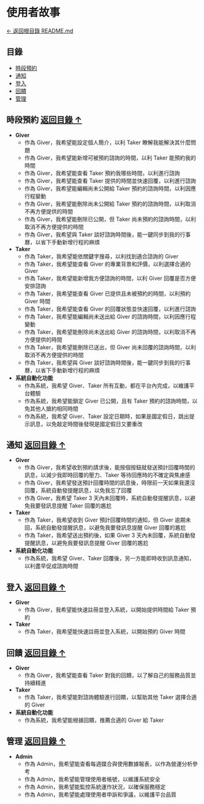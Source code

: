 # 使用者故事

[← 返回根目錄 README.md](../README.md)

## 目錄

- [時段預約](#時段預約)
- [通知](#通知)
- [登入](#登入)
- [回饋](#回饋)
- [管理](#管理)

## 時段預約 <a name="時段預約"></a> [返回目錄 ↑](#目錄)

- **Giver**
  - 作為 Giver，我希望能設定個人簡介，以利 Taker 瞭解我能解決其什麼問題
  - 作為 Giver，我希望能新增可被預約諮詢的時間，以利 Taker 能預約我的時間
  - 作為 Giver，我希望能查看 Taker 預約我哪些時間，以利進行諮詢
  - 作為 Giver，我希望能查看 Taker 提供的時間並快速回覆，以利進行諮詢
  - 作為 Giver，我希望能編輯尚未公開給 Taker 預約的諮詢時間，以利因應行程變動
  - 作為 Giver，我希望能刪除尚未公開給 Taker 預約的諮詢時間，以利取消不再方便提供的時間
  - 作為 Giver，我希望能刪除已公開，但 Taker 尚未預約的諮詢時間，以利取消不再方便提供的時間
  - 作為 Giver，我希望與 Taker 談好諮詢時間後，能一鍵同步到我的行事曆，以省下手動新增行程的麻煩
- **Taker**
  - 作為 Taker，我希望能依關鍵字搜尋，以利找到適合諮詢的 Giver
  - 作為 Taker，我希望能查看 Giver 的專業背景和評價，以利選擇合適的 Giver
  - 作為 Taker，我希望能新增我方便諮詢的時間，以利 Giver 回覆是否方便安排諮詢
  - 作為 Taker，我希望能查看 Giver 已提供且未被預約的時間，以利預約 Giver 時間
  - 作為 Taker，我希望能查看 Giver 的回覆狀態並快速回覆，以利進行諮詢
  - 作為 Taker，我希望能編輯尚未送出給 Giver 的諮詢時間，以利因應行程變動
  - 作為 Taker，我希望能刪除尚未送出給 Giver 的諮詢時間，以利取消不再方便提供的時間
  - 作為 Taker，我希望能刪除已送出，但 Giver 尚未回覆的諮詢時間，以利取消不再方便提供的時間
  - 作為 Taker，我希望與 Giver 談好諮詢時間後，能一鍵同步到我的行事曆，以省下手動新增行程的麻煩
- **系統自動化功能**
  - 作為系統，我希望 Giver、Taker 所有互動，都在平台內完成，以維護平台體驗
  - 作為系統，我希望能鎖定 Giver 已公開，且有 Taker 預約的諮詢時間，以免其他人搶約相同時間
  - 作為系統，我希望 Giver、Taker 設定日期時，如果是國定假日，跳出提示訊息，以免敲定時間後發現是國定假日又要重改

## 通知 <a name="通知"></a> [返回目錄 ↑](#目錄)

- **Giver**
  - 作為 Giver，我希望收到預約請求後，能按個按鈕就發送預計回覆時間的訊息，以減少我即時回覆的壓力、Taker 等待回應時的不確定與焦慮感
  - 作為 Giver，我希望發送預計回覆時間的訊息後，時限前一天如果我還沒回覆，系統自動發提醒訊息，以免我忘了回覆
  - 作為 Giver，我希望 Taker 3 天內未回覆時，系統自動發提醒訊息，以避免我要發訊息提醒 Taker 回覆的尷尬
- **Taker**
  - 作為 Taker，我希望收到 Giver 預計回覆時間的通知，但 Giver 逾期未回，系統自動發提醒訊息，以避免我要發訊息提醒 Giver 回覆的尷尬
  - 作為 Taker，我希望送出預約後，如果 Giver 3 天內未回覆，系統自動發提醒訊息，以避免我要發訊息提醒 Giver 回覆的尷尬
- **系統自動化功能**
  - 作為系統，我希望 Giver、Taker 回覆後，另一方能即時收到訊息通知，以利盡早促成諮詢時間

## 登入 <a name="登入"></a> [返回目錄 ↑](#目錄)

- **Giver**
  - 作為 Giver，我希望能快速註冊並登入系統，以開始提供時間給 Taker 預約
- **Taker**
  - 作為 Taker，我希望能快速註冊並登入系統，以開始預約 Giver 時間

## 回饋 <a name="回饋"></a> [返回目錄 ↑](#目錄)

- **Giver**
  - 作為 Giver，我希望能查看 Taker 對我的回饋，以了解自己的服務品質並持續精進
- **Taker**
  - 作為 Taker，我希望能對諮詢體驗進行回饋，以幫助其他 Taker 選擇合適的 Giver
- **系統自動化功能**
  - 作為系統，我希望能根據回饋，推薦合適的 Giver 給 Taker

## 管理 <a name="管理"></a> [返回目錄 ↑](#目錄)

- **Admin**
  - 作為 Admin，我希望能查看每週媒合與使用數據報表，以作為營運分析參考
  - 作為 Admin，我希望能管理使用者帳號，以維護系統安全
  - 作為 Admin，我希望能監控系統運作狀況，以確保服務穩定
  - 作為 Admin，我希望能處理使用者申訴和爭議，以維護平台品質
